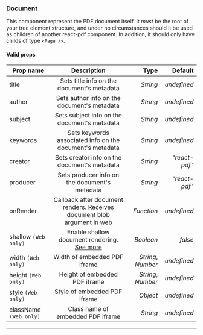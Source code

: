 ### Document
This component represent the PDF document itself. It *must* be the root of your tree element structure, and under no circumstances should it be used as children of another react-pdf component. In addition, it should only have childs of type `<Page />`.

#### Valid props

| Prop name              | Description                                                             |  Type              | Default       |
| ---------------------- |:-----------------------------------------------------------------------:| ------------------:| -------------:|
| title                  | Sets title info on the document's metadata                              | *String*           | _undefined_   |
| author                 | Sets author info on the document's metadata                             | *String*           | _undefined_   |
| subject                | Sets subject info on the document's metadata                            | *String*           | _undefined_   |
| keywords               | Sets keywords associated info on the document's metadata                | *String*           | _undefined_   |
| creator                | Sets creator info on the document's metadata                            | *String*           | _"react-pdf"_ |
| producer               | Sets producer info on the document's metadata                           | *String*           | _"react-pdf"_ |
| onRender               | Callback after document renders. Receives document blob argument in web | *Function*         | _undefined_   |
| shallow `(Web only)`   | Enable shallow document rendering. [See more]()                         | *Boolean*          | _false_       |
| width `(Web only)`     | Width of embedded PDF iframe                                            | *String*, *Number* | _undefined_   |
| height `(Web only)`    | Height of embedded PDF iframe                                           | *String*, *Number* | _undefined_   |
| style `(Web only)`     | Style of embedded PDF iframe                                            | *Object*           | _undefined_   |
| className `(Web only)` | Class name of embedded PDF iframe                                       | *String*           | _undefined_   |

---
